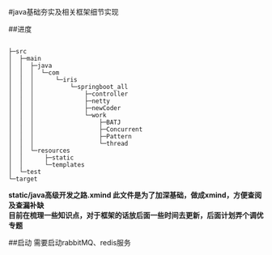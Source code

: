 #java基础夯实及相关框架细节实现

##进度
```

├─src
│  ├─main
│  │  ├─java
│  │  │  └─com
│  │  │      └─iris
│  │  │          └─springboot_all
│  │  │              ├─controller
│  │  │              ├─netty
│  │  │              ├─newCoder
│  │  │              └─work
│  │  │                  ├─BATJ
│  │  │                  ├─Concurrent
│  │  │                  ├─Pattern
│  │  │                  └─thread
│  │  └─resources
│  │      ├─static
│  │      └─templates
│  └─test
└─target

```
**static/java高级开发之路.xmind  此文件是为了加深基础，做成xmind，方便查阅及查漏补缺**<br>
**目前在梳理一些知识点，对于框架的话放后面一些时间去更新，后面计划弄个调优专题**

##启动
需要启动rabbitMQ、redis服务
